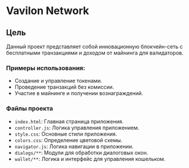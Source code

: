 # Vavilon Network

## Цель
Данный проект представляет собой инновационную блокчейн-сеть с бесплатными транзакциями и доходом от майнинга для валидаторов.

### Примеры использования:
- Создание и управление токенами.
- Проведение транзакций без комиссии.
- Участие в майнинге и получении вознаграждений.

### Файлы проекта
- `index.html`: Главная страница приложения.
- `controller.js`: Логика управления приложением.
- `style.css`: Основные стили приложения.
- `colors.css`: Определение цветовой схемы.
- `navigator.js`: Логика навигации в приложении.
- `dialogs/**`: Модули для обработки диалоговых окон.
- `wallet/**`: Логика и интерфейс для управления кошельком.